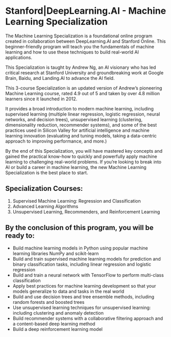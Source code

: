 # Stanford|DeepLearning.AI - Machine Learning Specialization

The Machine Learning Specialization is a foundational online program created in collaboration between DeepLearning.AI and Stanford Online. This beginner-friendly program will teach you the fundamentals of machine learning and how to use these techniques to build real-world AI applications. 

This Specialization is taught by Andrew Ng, an AI visionary who has led critical research at Stanford University and groundbreaking work at Google Brain, Baidu, and Landing.AI to advance the AI field.

This 3-course Specialization is an updated version of Andrew’s pioneering Machine Learning course, rated 4.9 out of 5 and taken by over 4.8 million learners since it launched in 2012. 

It provides a broad introduction to modern machine learning, including supervised learning (multiple linear regression, logistic regression, neural networks, and decision trees), unsupervised learning (clustering, dimensionality reduction, recommender systems), and some of the best practices used in Silicon Valley for artificial intelligence and machine learning innovation (evaluating and tuning models, taking a data-centric approach to improving performance, and more.)

By the end of this Specialization, you will have mastered key concepts and gained the practical know-how to quickly and powerfully apply machine learning to challenging real-world problems. If you’re looking to break into AI or build a career in machine learning, the new Machine Learning Specialization is the best place to start.

## Specialization Courses:
1. Supervised Machine Learning: Regression and Classification
2. Advanced Learning Algorithms
3. Unsupervised Learning, Recommenders, and Reinforcement Learning

## By the conclusion of this program, you will be ready to:

* Build machine learning models in Python using popular machine learning libraries NumPy and scikit-learn
* Build and train supervised machine learning models for prediction and binary classification tasks, including linear regression and logistic regression
* Build and train a neural network with TensorFlow to perform multi-class classification
* Apply best practices for machine learning development so that your models generalize to data and tasks in the real world
* Build and use decision trees and tree ensemble methods, including random forests and boosted trees
* Use unsupervised learning techniques for unsupervised learning: including clustering and anomaly detection
* Build recommender systems with a collaborative filtering approach and a content-based deep learning method
* Build a deep reinforcement learning model